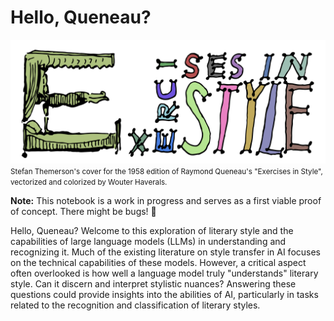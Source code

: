 # Hello, Queneau?


<img src="img/ex_in_style-COLOR2.png" width="600">
<small>Stefan Themerson's cover for the 1958 edition of Raymond Queneau's "Exercises in Style", vectorized and colorized by Wouter Haverals.</small>


**Note:** This notebook is a work in progress and serves as a first viable proof of concept. There might be bugs! 🐞

Hello, Queneau? Welcome to this exploration of literary style and the capabilities of large language models (LLMs) in understanding and recognizing it. Much of the existing literature on style transfer in AI focuses on the technical capabilities of these models. However, a critical aspect often overlooked is how well a language model truly "understands" literary style. Can it discern and interpret stylistic nuances? Answering these questions could provide insights into the abilities of AI, particularly in tasks related to the recognition and classification of literary styles.